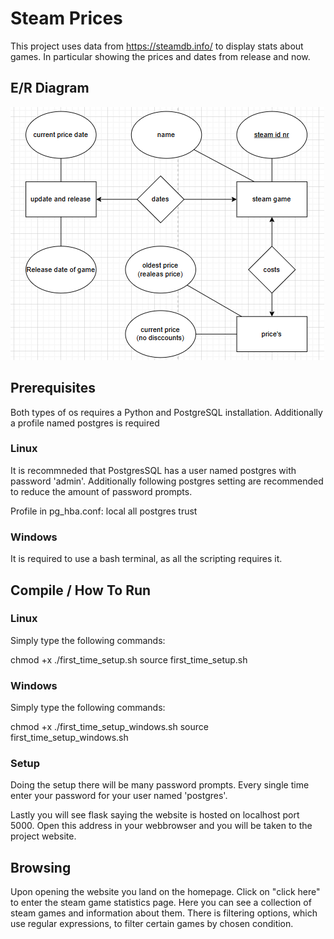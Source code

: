# Steam Prices

This project uses data from https://steamdb.info/ to display stats about games. In particular showing the prices and dates from release and now.

## E/R Diagram

![E/R Diagram](schema.png)

##  Prerequisites

Both types of os requires a Python and PostgreSQL installation. Additionally a profile named postgres is required

### Linux

It is recommneded that PostgresSQL has a user named postgres with password 'admin'. Additionally following postgres setting are recommended to reduce the amount of password prompts.

Profile in pg_hba.conf:
local   all             postgres                                trust

### Windows

It is required to use a bash terminal, as all the scripting requires it.

## Compile / How To Run

### Linux
Simply type the following commands:

chmod +x ./first_time_setup.sh
source first_time_setup.sh

### Windows

Simply type the following commands:

chmod +x ./first_time_setup_windows.sh
source first_time_setup_windows.sh

### Setup

Doing the setup there will be many password prompts. Every single time enter your password for your user named 'postgres'.

Lastly you will see flask saying the website is hosted on localhost port 5000. Open this address in your webbrowser and you will be taken to the project website.

## Browsing

Upon opening the website you land on the homepage. Click on "click here" to enter the steam game statistics page. Here you can see a collection of steam games and information about them. There is filtering options, which use regular expressions, to filter certain games by chosen condition.
